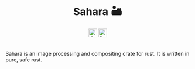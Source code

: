 <div align=center>
    <h1>Sahara 🏜️</h1>
    <a href="https://crates.io/crates/sahara"><img height=23 alt="Crates.io" src="https://img.shields.io/crates/v/sahara?style=for-the-badge"></a>
    <a href="https://docs.rs/sahara/"><img height=23 alt="Docs.rs" src="https://img.shields.io/badge/docs-here-blue?style=for-the-badge"></a>
</div>
<br><br>
Sahara is an image processing and compositing crate for rust. It is written in pure, safe rust.

